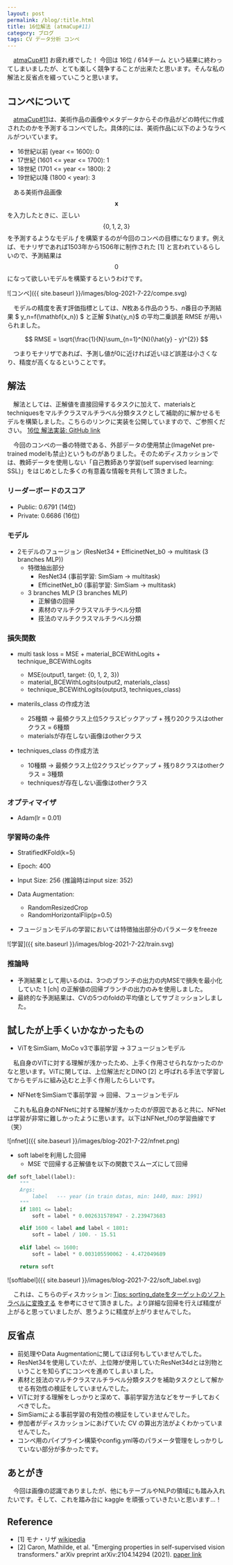 ```yaml
---
layout: post
permalink: /blog/:title.html
title: 16位解法 (atmaCup#11)
category: ブログ
tags: CV データ分析 コンペ
---
```

　[atmaCup#11](https://www.guruguru.science/competitions/17) お疲れ様でした！ 今回は 16位 / 614チーム という結果に終わってしまいましたが、とても楽しく競争することが出来たと思います。そんな私の解法と反省点を綴っていこうと思います。
<!--more-->

## コンペについて
　[atmaCup#11](https://www.guruguru.science/competitions/17)は、美術作品の画像やメタデータからその作品がどの時代に作成されたのかを予測するコンペでした。具体的には、美術作品に以下のようなラベルがついています。
* 16世紀以前 (year <= 1600): 0
* 17世紀 (1601 <= year <= 1700): 1
* 18世紀 (1701 <= year <= 1800): 2
* 19世紀以降 (1800 < year): 3

　ある美術作品画像 $$ \mathbf{x} $$ を入力したときに、正しい $$ \{ 0, 1, 2, 3 \} $$ を予測するようなモデル $f$ を構築するのが今回のコンペの目標になります。例えば、モナリザであれば1503年から1506年に制作された [1] と言われているらしいので、予測結果は$$ 0 $$になって欲しいモデルを構築するというわけです。

![コンペ]({{ site.baseurl }}/images/blog-2021-7-22/compe.svg)

　モデルの精度を表す評価指標としては、$N$枚ある作品のうち、$n$番目の予測結果 $ y_n=f(\mathbf{x_n}) $ と正解 $\hat{y_n}$ の平均二乗誤差 RMSE が用いられました。

$$ RMSE = \sqrt{\frac{1}{N}\sum_{n=1}^{N}(\hat{y} - y)^{2}} $$

　つまりモナリザであれば、予測し値が0に近ければ近いほど誤差は小さくなり、精度が高くなるということです。

## 解法
　解法としては、正解値を直接回帰するタスクに加えて、materialsとtechniquesをマルチクラスマルチラベル分類タスクとして補助的に解かせるモデルを構築しました。こちらのリンクに実装を公開していますので、ご参照ください。 [16位 解法実装: GitHub link](https://github.com/junprog/atmaCup11)

　今回のコンペの一番の特徴である、外部データの使用禁止(ImageNet pre-trained modelも禁止)というものがありました。そのためディスカッションでは、教師データを使用しない「自己教師あり学習(self supervised learning: SSL)」をはじめとした多くの有意義な情報を共有して頂きました。

### リーダーボードのスコア
* Public:  0.6791 (14位)
* Private: 0.6686 (16位)

### モデル
* 2モデルのフュージョン (ResNet34 + EfficinetNet_b0 -> multitask (3 branches MLP))
    * 特徴抽出部分
        * ResNet34 (事前学習: SimSiam -> multitask)
        * EfficinetNet_b0 (事前学習: SimSiam -> multitask)
    * 3 branches MLP (3 branches MLP)
        * 正解値の回帰
        * 素材のマルチクラスマルチラベル分類
        * 技法のマルチクラスマルチラベル分類

### 損失関数
* multi task loss = MSE + material_BCEWithLogits + technique_BCEWithLogits
    * MSE(output1, target: {0, 1, 2, 3})
    * material_BCEWithLogits(output2, materials_class)
    * technique_BCEWithLogits(output3, techniques_class)

* materils_class の作成方法
    * 25種類 -> 最頻クラス上位5クラスピックアップ + 残り20クラスはotherクラス = 6種類
    * materialsが存在しない画像はotherクラス

* techniques_class の作成方法
    * 10種類 -> 最頻クラス上位2クラスピックアップ + 残り8クラスはotherクラス = 3種類
    * techniquesが存在しない画像はotherクラス

### オプティマイザ
* Adam(lr = 0.01)

### 学習時の条件
* StratifiedKFold(k=5)
* Epoch: 400
* Input Size: 256 (推論時はinput size: 352)
* Data Augmentation:
    * RandomResizedCrop
    * RandomHorizontalFlip(p=0.5)

* フュージョンモデルの学習においては特徴抽出部分のパラメータをfreeze

![学習]({{ site.baseurl }}/images/blog-2021-7-22/train.svg)

### 推論時
* 予測結果として用いるのは、3つのブランチの出力の内MSEで損失を最小化していた 1 [ch] の正解値の回帰ブランチの出力のみを使用しました。
* 最終的な予測結果は、CVの5つのfoldの平均値としてサブミッションしました。

## 試したが上手くいかなかったもの
* ViTをSimSiam, MoCo v3で事前学習 -> 3フュージョンモデル

　私自身のViTに対する理解が浅かったため、上手く作用させられなかったのかなと思います。ViTに関しては、上位解法だとDINO [2] と呼ばれる手法で学習してからモデルに組み込むと上手く作用したらしいです。

* NFNetをSimSiamで事前学習 -> 回帰、フュージョンモデル

　これも私自身のNFNetに対する理解が浅かったのが原因であると共に、NFNetは学習が非常に難しかったように思います。以下はNFNet_f0の学習曲線です（笑）

![nfnet]({{ site.baseurl }}/images/blog-2021-7-22/nfnet.png)

* soft labelを利用した回帰
    * MSE で回帰する正解値を以下の関数でスムーズにして回帰

```python
def soft_label(label):
    """
    Args:
        label   --- year (in train datas, min: 1440, max: 1991)
    """
    if 1801 <= label:
        soft = label * 0.002631578947 - 2.239473683

    elif 1600 < label and label < 1801:
        soft = label / 100. - 15.51
    
    elif label <= 1600:
        soft = label * 0.003105590062 - 4.472049689

    return soft
```

![softlabel]({{ site.baseurl }}/images/blog-2021-7-22/soft_label.svg)

　これは、こちらのディスカッション: [Tips: sorting_dateをターゲットのソフトラベルに変換する](https://www.guruguru.science/competitions/17/discussions/000d76a9-fc4b-443e-95f2-5c066c0f3108/) を参考にさせて頂きました。より詳細な回帰を行えば精度が上がると思っていましたが、思うように精度が上がりませんでした。

## 反省点
* 前処理やData Augmentationに関してほぼ何もしていませんでした。
* ResNet34を使用していたが、上位陣が使用していたResNet34dとは別物ということを知らずにコンペを進めてしまいました。
* 素材と技法のマルチクラスマルチラベル分類タスクを補助タスクとして解かせる有効性の検証をしていませんでした。
* ViTに対する理解をしっかりと深めて、事前学習方法などをサーチしておくべきでした。　
* SimSiamによる事前学習の有効性の検証をしていませんでした。
* 参加者がディスカッションにあげていた CV の算出方法がよくわかっていませんでした。
* コンペ用のパイプライン構築やconfig.yml等のパラメータ管理をしっかりしていない部分が多かったです。

## あとがき
　今回は画像の認識でありましたが、他にもテーブルやNLPの領域にも踏み入れたいです。そして、これを踏み台に kaggle を頑張っていきたいと思います...！

## Reference
* [1] モナ・リザ [wikipedia](https://ja.wikipedia.org/wiki/%E3%83%A2%E3%83%8A%E3%83%BB%E3%83%AA%E3%82%B6)
* [2] Caron, Mathilde, et al. "Emerging properties in self-supervised vision transformers." arXiv preprint arXiv:2104.14294 (2021). [paper link](https://arxiv.org/abs/2104.14294)